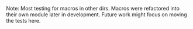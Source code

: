 Note: Most testing for macros in other dirs. Macros were refactored into their own module later in development. Future work might focus on moving the tests here.
